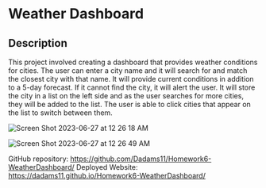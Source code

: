 # Weather Dashboard
## Description
This project involved creating a dashboard that provides weather conditions for cities. The user can enter a city name and it will search for and match the closest city with that name. It will provide current conditions in addition to a 5-day forecast. If it cannot find the city, it will alert the user. It will store the city in a list on the left side and as the user searches for more cities, they will be added to the list. The user is able to click cities that appear on the list to switch between them.


![Screen Shot 2023-06-27 at 12 26 18 AM](https://github.com/Dadams11/Homework6-WeatherDashboard/assets/119827457/8a2dca00-305f-4cab-b9cc-213486b21139)

![Screen Shot 2023-06-27 at 12 26 49 AM](https://github.com/Dadams11/Homework6-WeatherDashboard/assets/119827457/89a0ca69-2d11-47e8-88ff-b4f71428ade5)


GitHub repository: https://github.com/Dadams11/Homework6-WeatherDashboard/
Deployed Website:  https://dadams11.github.io/Homework6-WeatherDashboard/
